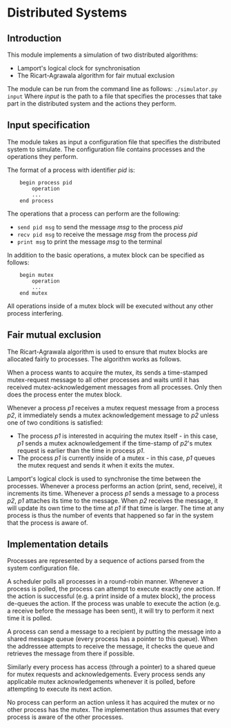# Distributed Systems


## Introduction

This module implements a simulation of two distributed algorithms:

- Lamport's logical clock for synchronisation
- The Ricart-Agrawala algorithm for fair mutual exclusion

The module can be run from the command line as follows:
    `./simulator.py input`
Where *input* is the path to a file that specifies the processes that
take part in the distributed system and the actions they perform.


## Input specification

The module takes as input a configuration file that specifies the distributed
system to simulate.  The configuration file contains processes and the
operations they perform.

The format of a process with identifier *pid* is:
```
    begin process pid
        operation
        ...
    end process
```

The operations that a process can perform are the following:

- `send pid msg` to send the message *msg* to the process *pid*
- `recv pid msg` to receive the message *msg* from the process *pid*
- `print msg`    to print the message *msg* to the terminal

In addition to the basic operations, a mutex block can be specified as follows:
```
    begin mutex
        operation
        ...
    end mutex
```
All operations inside of a mutex block will be executed without any other
process interfering.


## Fair mutual exclusion

The Ricart-Agrawala algorithm is used to ensure that mutex blocks are allocated
fairly to processes.  The algorithm works as follows.

When a process wants to acquire the mutex, its sends a time-stamped
mutex-request message to all other processes and waits until it has received
mutex-acknowledgement messages from all processes.  Only then does the process
enter the mutex block.

Whenever a process *p1* receives a mutex request message from a process *p2*, it
immediately sends a mutex acknowledgement message to *p2* unless one of two
conditions is satisfied:

- The process *p1* is interested in acquiring the mutex itself - in this case,
  *p1* sends a mutex acknowledgement if the time-stamp of *p2*'s mutex request
  is earlier than the time in process *p1*.
- The process *p1* is currently inside of a mutex - in this case, *p1* queues
  the mutex request and sends it when it exits the mutex.

Lamport's logical clock is used to synchronise the time between the processes.
Whenever a process performs an action (print, send, receive), it increments its
time.  Whenever a process *p1* sends a message to a process *p2*, *p1* attaches
its time to the message.  When *p2* receives the message, it will update its own
time to the time at *p1* if that time is larger.  The time at any process is
thus the number of events that happened so far in the system that the process is
aware of.


## Implementation details

Processes are represented by a sequence of actions parsed from the system
configuration file.

A scheduler polls all processes in a round-robin manner.  Whenever a process is
polled, the process can attempt to execute exactly one action.  If the action
is successful (e.g. a print inside of a mutex block), the process de-queues the
action.  If the process was unable to execute the action (e.g. a receive before
the message has been sent), it will try to perform it next time it is polled.

A process can send a message to a recipient by putting the message into a
shared message queue (every process has a pointer to this queue).  When the
addressee attempts to receive the message, it checks the queue and retrieves the
message from there if possible.

Similarly every process has access (through a pointer) to a shared queue for
mutex requests and acknowledgements.  Every process sends any applicable mutex
acknowledgements whenever it is polled, before attempting to execute its next
action.

No process can perform an action unless it has acquired the mutex or no other
process has the mutex.  The implementation thus assumes that every process is
aware of the other processes.
